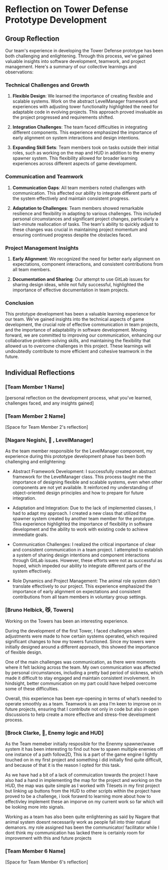 # Reflection on Tower Defense Prototype Development

## Group Reflection

Our team's experience in developing the Tower Defense prototype has been both challenging and enlightening. Through this process, we've gained valuable insights into software development, teamwork, and project management. Here's a summary of our collective learnings and observations:

### Technical Challenges and Growth

1. **Flexible Design**: We learned the importance of creating flexible and scalable systems. Work on the abstract LevelManager framework and experiences with adjusting tower functionality highlighted the need for adaptable code in evolving projects. This approach proved invaluable as the project progressed and requirements shifted.

2. **Integration Challenges**: The team faced difficulties in integrating different components. This experience emphasized the importance of early alignment on system interactions and design intentions.

3. **Expanding Skill Sets**: Team members took on tasks outside their initial roles, such as working on the map and HUD in addition to the enemy spawner system. This flexibility allowed for broader learning experiences across different aspects of game development.

### Communication and Teamwork

1. **Communication Gaps**: All team members noted challenges with communication. This affected our ability to integrate different parts of the system effectively and maintain consistent progress.

2. **Adaptation to Challenges**: Team members showed remarkable resilience and flexibility in adapting to various challenges. This included personal circumstances and significant project changes, particularly a last-minute reallocation of tasks. The team's ability to quickly adjust to these changes was crucial in maintaining project momentum and ensuring continued progress despite the obstacles faced.

### Project Management Insights

1. **Early Alignment**: We recognized the need for better early alignment on expectations, component interactions, and consistent contributions from all team members.

2. **Documentation and Sharing**: Our attempt to use GitLab issues for sharing design ideas, while not fully successful, highlighted the importance of effective documentation in team projects.

### Conclusion

This prototype development has been a valuable learning experience for our team. We've gained insights into the technical aspects of game development, the crucial role of effective communication in team projects, and the importance of adaptability in software development. Moving forward, we are committed to improving our communication, enhancing our collaborative problem-solving skills, and maintaining the flexibility that allowed us to overcome challenges in this project. These learnings will undoubtedly contribute to more efficient and cohesive teamwork in the future.


## Individual Reflections

### [Team Member 1 Name]
[personal reflection on the development process, what you've learned, challenges faced, and any insights gained]

### [Team Member 2 Name]
[Space for Team Member 2's reflection]

### [Nagare Negishi, 🐶 , LevelManager]

As the team member responsible for the LevelManager component, my experience during this prototype development phase has been both challenging and enlightening:

- Abstract Framework Development: I successfully created an abstract framework for the LevelManager class. This process taught me the importance of designing flexible and scalable systems, even when other components are not yet available. It reinforced my understanding of object-oriented design principles and how to prepare for future integration.

- Adaptation and Integration: Due to the lack of implemented classes, I had to adapt my approach. I created a new class that utilized the spawner system created by another team member for the prototype. This experience highlighted the importance of flexibility in software development and the ability to work with existing code to achieve immediate goals.

- Communication Challenges: I realized the critical importance of clear and consistent communication in a team project. I attempted to establish a system of sharing design intentions and component interactions through GitLab issues. However, these efforts were not as successful as hoped, which impeded our ability to integrate different parts of the system effectively.

- Role Dynamics and Project Management: The animal role system didn't translate effectively to our project. This experience emphasized the importance of early alignment on expectations and consistent contributions from all team members in voluntary group settings.

### [Bruno Helbick, 😼, Towers]

Working on the Towers has been an interesting experience.

During the development of the first Tower, I faced challenges when adjustments were made to how certain systems operated, which required significant changes to how my towers functioned. Since my towers were initially designed around a different approach, this showed the importance of flexible design.

One of the main challenges was communication, as there were moments where it felt lacking across the team. My own communication was affected by personal circumstances, including a pretty bad period of sickness, which made it difficult to stay engaged and maintain consistent involvement. In hindsight, better communication on my part could have helped overcome some of these difficulties.

Overall, this experience has been eye-opening in terms of what’s needed to operate smoothly as a team. Teamwork is an area I’m keen to improve on in future projects, ensuring that I contribute not only in code but also in open discussions to help create a more effective and stress-free development process.

### [Brock Clarke, 🐰, Enemy logic and HUD]

As the Team memeber initially resposible for the Enenmy spawner/wave system it has been interesting to find out how to spawn multiple enemies off one instance of a path follow2D, This is a part of the game engine I lightly touched on in my first project and something i did initially find quite difficult,
and because of that it is the reason I opted for this task.

As we have had a bit of a lack of commuication towards the project I have also had a hand in implementing the map for the project and working on the HUD, the map was quite simple as I worked with Tilesets in my first project but linking up buttons from the HUD to other scripts within the project have proved to be a challenge, i look forawrd to learning more about how to effectivley implement these an imporve on my current work so far which will be looking more into signals.

Working as a team has also been quite enlightening as said by Nagare that animal system doesnt necessarily work as people fall into thier natural demanors. my role assigned has been the communicator/ facilitator while I dont think my communication has lacked there is certainly room for improvement with this and future projects

### [Team Member 6 Name]
[Space for Team Member 6's reflection]